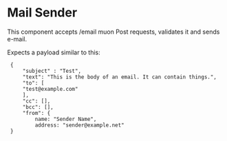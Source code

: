 
# Mail Sender

This component accepts /email muon Post requests, validates it and sends e-mail.

Expects a payload similar to this:

```
 {
     "subject" : "Test",
     "text": "This is the body of an email. It can contain things.",
     "to": [
     "test@example.com"
     ],
     "cc": [],
     "bcc": [],
     "from": {
         name: "Sender Name",
         address: "sender@example.net"
 }
```